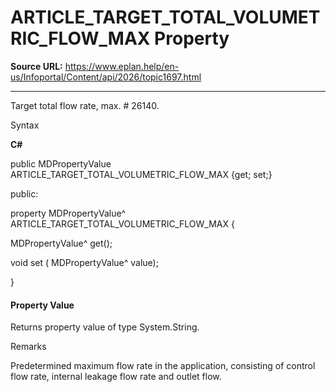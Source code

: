 # ARTICLE_TARGET_TOTAL_VOLUMETRIC_FLOW_MAX Property

**Source URL:** https://www.eplan.help/en-us/Infoportal/Content/api/2026/topic1697.html

---

Target total flow rate, max. # 26140.

Syntax

**C#**



public MDPropertyValue ARTICLE_TARGET_TOTAL_VOLUMETRIC_FLOW_MAX {get; set;}

public:

property MDPropertyValue^ ARTICLE_TARGET_TOTAL_VOLUMETRIC_FLOW_MAX {

   MDPropertyValue^ get();

   void set (    MDPropertyValue^ value);

}


#### Property Value

Returns property value of type System.String.

Remarks

Predetermined maximum flow rate in the application, consisting of control flow rate, internal leakage flow rate and outlet flow.
